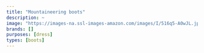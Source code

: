 ```yaml
---
title: "Mountaineering boots"
description: ~
image: "https://images-na.ssl-images-amazon.com/images/I/516q5-A0wJL.jpg"
brands: []
purposes: [dress]
types: [boots]
---
```


